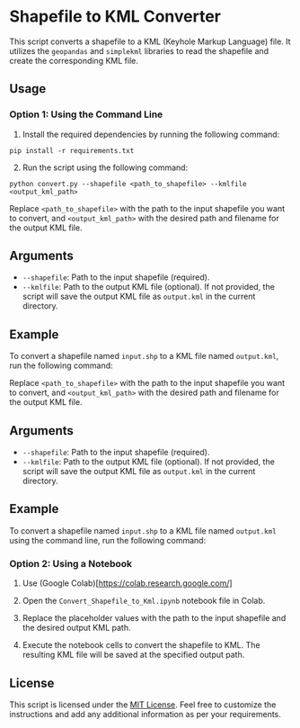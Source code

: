 # Shapefile to KML Converter

This script converts a shapefile to a KML (Keyhole Markup Language) file. It utilizes the `geopandas` and `simplekml` libraries to read the shapefile and create the corresponding KML file.

## Usage

### Option 1: Using the Command Line
1. Install the required dependencies by running the following command:
```
pip install -r requirements.txt
```


2. Run the script using the following command:
```
python convert.py --shapefile <path_to_shapefile> --kmlfile <output_kml_path>
```


Replace `<path_to_shapefile>` with the path to the input shapefile you want to convert, and `<output_kml_path>` with the desired path and filename for the output KML file.

## Arguments

- `--shapefile`: Path to the input shapefile (required).
- `--kmlfile`: Path to the output KML file (optional). If not provided, the script will save the output KML file as `output.kml` in the current directory.

## Example

To convert a shapefile named `input.shp` to a KML file named `output.kml`, run the following command:


Replace `<path_to_shapefile>` with the path to the input shapefile you want to convert, and `<output_kml_path>` with the desired path and filename for the output KML file.

## Arguments

- `--shapefile`: Path to the input shapefile (required).
- `--kmlfile`: Path to the output KML file (optional). If not provided, the script will save the output KML file as `output.kml` in the current directory.

## Example

To convert a shapefile named `input.shp` to a KML file named `output.kml` using the command line, run the following command:

### Option 2: Using a Notebook

1. Use (Google Colab)[https://colab.research.google.com/]

2. Open the `Convert_Shapefile_to_Kml.ipynb` notebook file in Colab.

3. Replace the placeholder values with the path to the input shapefile and the desired output KML path.

4. Execute the notebook cells to convert the shapefile to KML. The resulting KML file will be saved at the specified output path.


## License

This script is licensed under the [MIT License](LICENSE).
Feel free to customize the instructions and add any additional information as per your requirements.
